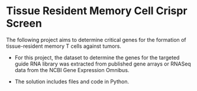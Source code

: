 # Tissue Resident Memory Cell Crispr Screen


The following project aims to determine critical genes for the formation of tissue-resident memory T cells against tumors.

* For this project, the dataset to determine the genes for the targeted guide RNA library was extracted from published gene arrays or RNASeq data from the NCBI Gene Expression Omnibus.

* The solution includes files and code in Python.

